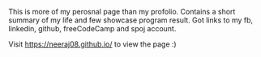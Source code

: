 This is more of my perosnal page than my profolio.
Contains a short summary of my life and few showcase program result.
Got links to my fb, linkedin, github, freeCodeCamp and spoj account. 

Visit https://neeraj08.github.io/ to view the page :)
